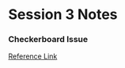 # Session 3 Notes

### Checkerboard Issue
[Reference Link](https://distill.pub/2016/deconv-checkerboard/)
